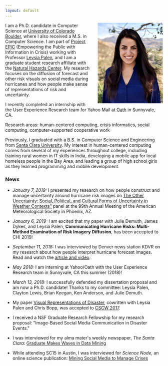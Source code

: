 ```yaml
---
layout: default
---
```



<img src="/assets/headshot.jpg" alt="headshot" style="width: 208px; margin-left: 20px;" align="right"/>


I am a Ph.D. candidate in Computer Science at <a target="_blank" href="http://colorado.edu">University of Colorado Boulder</a>, where I also received a M.S. in Computer Science. I am part of <a target="_blank" href="http://epic.cs.colorado.edu/">Project EPIC</a> (Empowering the Public with Information in Crisis) working with Professor <a target="_blank" href="http://cmci.colorado.edu/~palen/">Leysia Palen</a>, and I am a graduate student research affiliate with the <a target="_blank" href="
https://hazards.colorado.edu/">Natural Hazards Center</a>. My research focuses on the diffusion of forecast and other risk visuals on social media during hurricanes and how people make sense of representations of risk and uncertainty.

I recently completed an internship with the User Experience Research team for Yahoo Mail at <a target="_blank" href="https://www.oath.com/">Oath</a> in Sunnyvale, CA.

Research areas: human-centered computing, crisis informatics, social computing, computer-supported cooperative work

Previously, I graduated with a B.S. in Computer Science and Engineering from <a target="_blank" href="http://scu.edu">Santa Clara University</a>. My interest in human-centered computing comes from several of my experiences throughout college, including training rural women in IT skills in India, developing a mobile app for local homeless people in the Bay Area, and leading a group of high school girls as they learned programming and mobile development.  




### News
* *January 7, 2019:* I presented my research on how people construct and manage uncertainty around hurricane risk images on <a target="_blank" href="https://annual.ametsoc.org/index.cfm/2019/programs/conferences-and-symposia/14th-symposium-on-societal-applications-policy-research-and-practice/the-other-uncertainty/">The Other Uncertainty: Social, Political, and Cultural Forms of Uncertainty in Weather Contexts"</a> panel at the 99th Annual Meeting of the American Meteorological Society in Phoenix, AZ. 

* *January 6, 2019:* I am excited that my paper with Julie Demuth, James Dykes, and Leysia Palen, **Communicating Hurricane Risks: Multi-Method Examination of Risk Imagery Diffusion**, has been accepted to CHI 2019!

* *September 11, 2018:* I was interviewed by Denver news station KDVR on my research about how people interpret hurricane forecast images. Read and watch the <a target="_blank" href="https://kdvr.com/2018/09/11/twitter-could-be-confusing-people-who-need-crucial-hurricane-information/">article and video</a>.

* *May 2018:* I am interning at Yahoo/Oath with the User Experience Research team in Sunnyvale, CA this summer (2018)!

* *March 13, 2018:* I successfully defended my dissertation proposal and am now a Ph.D. candidate! Thanks to my committee: Leysia Palen, Clayton Lewis, Brian Keegan, Ken Anderson, and Julie Demuth.

* My paper <a target="_blank" href="
http://dl.acm.org/authorize?N21352">Visual Representations of Disaster</a>, cowritten with Leysia Palen and Chris Bopp, was accepted to <a target="_blank" href="
https://cscw.acm.org/2017/">CSCW 2017</a>.

* I received a NSF Graduate Research Fellowship for my research proposal: "Image-Based Social Media Communication in Disaster Events."

* I was interviewed for my alma mater's weekly newspaper, *The Santa Clara*: <a target="_blank" href="
http://thesantaclara.org/graduate-makes-waves-in-data-mining/">Graduate Makes Waves in Data Mining</a>

* While attending SC15 in Austin, I was interviewed for *Science Node*, an online science publication: <a target="_blank" href="
https://sciencenode.org/feature/mining-social-media-to-manage-crises.php">Mining Social Media to Manage Crises</a>
